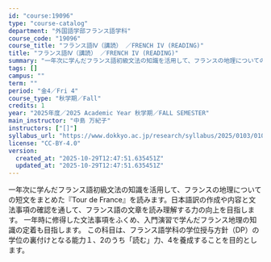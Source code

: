 ```yaml
---
id: "course:19096"
type: "course-catalog"
department: "外国語学部フランス語学科"
course_code: "19096"
course_title: "フランス語Ⅳ（講読） ／FRENCH IV (READING)"
title: "フランス語Ⅳ（講読） ／FRENCH IV (READING)"
summary: "一年次に学んだフランス語初級文法の知識を活用して、フランスの地理についての短文をまとめた『Tour de France』を読みます。日本語訳の作成や内容と文法事項の確認を通して、フランス語の文章を読み理解する力の向上を目指します。 一年時に…"
tags: []
campus: ""
term: ""
period: "金4／Fri 4"
course_type: "秋学期／Fall"
credits: 1
year: "2025年度／2025 Academic Year 秋学期／FALL SEMESTER"
main_instructor: "中島 万紀子"
instructors: ["[]"]
syllabus_url: "https://www.dokkyo.ac.jp/research/syllabus/2025/0103/0103_19096_ja_JP.html"
license: "CC-BY-4.0"
version:
  created_at: "2025-10-29T12:47:51.635451Z"
  updated_at: "2025-10-29T12:47:51.635451Z"
---
```

一年次に学んだフランス語初級文法の知識を活用して、フランスの地理についての短文をまとめた『Tour de France』を読みます。日本語訳の作成や内容と文法事項の確認を通して、フランス語の文章を読み理解する力の向上を目指します。 一年時に修得した文法事項をふくめ、入門演習で学んだフランス地理の知識の定着も目指します。 この科目は、フランス語学科の学位授与方針（DP）の学位の裏付けとなる能力１、2のうち「読む」力、4を養成することを目的とします。
